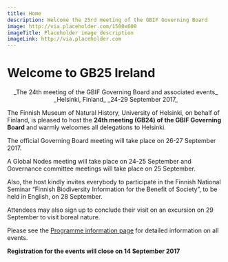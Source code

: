 ```yaml
---
title: Home
description: Welcome the 25rd meeting of the GBIF Governing Board 
image: http://via.placeholder.com/1500x600
imageTitle: Placeholder image description
imageLink: http://via.placeholder.com
---
```


# Welcome to GB25 Ireland 

<p align="center">_The 24th meeting of the GBIF Governing Board and associated events_
_Helsinki, Finland_
_24-29 September 2017_</p>

The Finnish Museum of Natural History, University of Helsinki, on behalf of Finland, is pleased to host the **24th meeting (GB24) of the GBIF Governing Board** and warmly welcomes all delegations to Helsinki. 

The official Governing Board meeting will take place on 26-27 September 2017. 

A Global Nodes meeting will take place on 24-25 September and Governance committee meetings will take place on 25 September. 

Also, the host kindly invites everybody to participate in the Finnish National Seminar “Finnish Biodiversity Information for the Benefit of Society”, to be held in English, on 28 September. 

Attendees may also sign up to conclude their visit on an excursion on 29 September to visit boreal nature. 

Please see the [Programme information page](https://gb24.gbif.org/en/programme/) for detailed information on all events. 

**Registration for the events will close on 14 September 2017**

